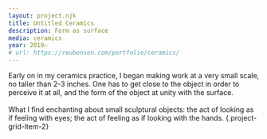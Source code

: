 ```yaml
---
layout: project.njk
title: Untitled Ceramics
description: Form as surface
media: ceramics
year: 2019—
# url: https://reubenson.com/portfolio/ceramics/
---
```


Early on in my ceramics practice, I began making work at a very small scale, no taller than 2-3 inches. One has to get close to the object in order to perceive it at all, and the form of the object at unity with the surface.
\
\
What I find enchanting about small sculptural objects: the act of looking as if feeling with eyes; the act of feeling as if looking with the hands.
{.project-grid-item-2}

<!-- which creates an intimacy of experience that can be difficult with larger sculpture that interacts on the scale of architecture or environment. -->


<figure class="project-grid-item-4">
  <img src="/public/ceramics/ceramics-lede-1.jpg" class="" alt="">
</figure>
<!-- <figure class="project-grid-item-2">
  <img src="https://reubenson-portfolio.s3.us-east-1.amazonaws.com/assets/ceramics_casa-mug.jpg" class="double" alt="photo of a carved mug">
</figure> -->
<!-- <figure class="project-grid-item-2">
  <img src="https://reubenson-portfolio.s3.us-east-1.amazonaws.com/assets/ceramics_rock-rattle.jpg" alt="">
</figure> -->
<!-- <figure class="project-grid-item-2">
  <img src="https://reubenson-portfolio.s3.us-east-1.amazonaws.com/assets/ceramics_bud-vase.jpg" alt="">
</figure> -->
<!-- <figure class="project-grid-item-2">
  <img src="https://reubenson-portfolio.s3.us-east-1.amazonaws.com/assets/ceramics/tiny-vase-st2.JPG" alt="">
</figure> -->
<!-- <figure class="project-grid-item-2">
  <img src="https://reubenson-portfolio.s3.us-east-1.amazonaws.com/assets/ceramics_small-creamer.jpg" alt="">
</figure> -->
<figure class="project-grid-item-2">
  <img src="/public/ceramics/ceramics-1.jpg" class="" alt="">
</figure>
<figure class="project-grid-item-2">
  <img src="/public/ceramics/ceramics-6.jpg" class="" alt="">
</figure>
<figure class="project-grid-item-2">
  <img src="/public/ceramics/ceramics-11.jpg" class="" alt="">
</figure>
<figure class="project-grid-item-2">
  <img src="/public/ceramics/ceramics-13.jpg" class="" alt="">
</figure>
<figure class="project-grid-item-2">
  <img src="/public/ceramics/ceramics-14.jpg" class="" alt="">
</figure>
<!-- <figure class="project-grid-item-2">
  <img src="/public/ceramics/ceramics-16.jpg" alt="">
</figure> -->


<!-- "Far too many of us use our hands like inert flippers" - Philip Rawson, _Ceramics_ -->
<!-- {.project-grid-item-full} -->

<figure class="project-grid-item-2">
  <img src="/public/ceramics/ceramics-2.jpg" class="" alt="">
</figure>
<figure class="project-grid-item-3">
  <img src="/public/ceramics/ceramics-12.jpg" class="" alt="">
</figure>

<figure class="project-grid-item-3">
  <img src="/public/ceramics/ceramics-3.jpg" class="" alt="">
</figure>
<figure class="project-grid-item-2">
  <img src="/public/ceramics/ceramics-4.jpg" class="" alt="">
</figure>
<figure class="project-grid-item-2">
  <img src="/public/ceramics/ceramics-5.jpg" class="" alt="">
</figure>

<figure class="project-grid-item-2">
  <img src="/public/ceramics/ceramics-10.jpg" class="" alt="">
</figure>
<figure class="project-grid-item-2">
  <img src="/public/ceramics/ceramics-8.jpg" class="" alt="">
</figure>
<figure class="project-grid-item-2">
  <img src="/public/ceramics/ceramics-9.jpg" class="" alt="">
</figure>
<figure class="project-grid-item-2">
  <img src="/public/ceramics/ceramics-7.jpg" class="" alt="">
</figure>
<figure class="project-grid-item-2">
  <img src="/public/ceramics/ceramics-15.jpg" class="" alt="">
</figure>
<figure class="project-grid-item-2">
  <img src="/public/ceramics/ceramics-17.jpg" class="" alt="">
</figure>
<figure class="project-grid-item-2">
  <img src="/public/ceramics/ceramics-18.jpg" class="" alt="">
</figure>
  <!-- <img src="/public/haystack-ceramic-centerpiece.webp" alt="mixed media sculpture"> -->
  <!-- <img src="/public/3d-printed-porcelain-prototype.jpg" alt="3D printed porcelain"> -->
  
  <!-- <figcaption>TK TK</figcaption> -->
<!-- </figure> -->

<!-- ... throwing the inside of the pot ... -->

<!-- And as with playing music, I'm thrilled by the tactile aspects of being able to think through my hands. -->

<!-- Looking back, my <a href="https://reubenson.com/weaving">Weaving Music</a> project is perhaps the clearest bridge from my sound-based work to ceramics. -->